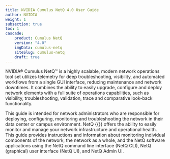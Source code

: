 ```yaml
---
title: NVIDIA Cumulus NetQ 4.0 User Guide
author: NVIDIA
weight: 1
subsection: true
toc: 1
cascade:
    product: Cumulus NetQ
    version: "4.0"
    imgData: cumulus-netq
    siteSlug: cumulus-netq
    draft: true
---
```


NVIDIA® Cumulus NetQ™ is a highly scalable, modern network operations tool set utilizes telemetry for deep troubleshooting, visibility, and automated workflows from a single GUI interface, reducing maintenance and network downtimes. It combines the ability to easily upgrade, configure and deploy network elements with a full suite of operations capabilities, such as visibility, troubleshooting, validation, trace and comparative look-back functionality.

This guide is intended for network administrators who are responsible for deploying, configuring, monitoring and troubleshooting the network in their data center or campus environment. NetQ {{<version>}} offers the ability to easily monitor and manage your network infrastructure and operational health. This guide provides instructions and information about monitoring individual components of the network, the network as a whole, and the NetQ software applications using the NetQ command line interface (NetQ CLI),  NetQ (graphical) user interface (NetQ UI), and NetQ Admin UI.
